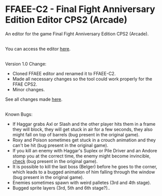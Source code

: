 # FFAEE-C2 - Final Fight Anniversary Edition Editor CPS2 (Arcade)
An editor for the game Final Fight Anniversary Edition CPS2 (Arcade).
<br/><br/>

You can access the editor [here](https://gamehackfan.github.io/ffaee-c2/).
<br/><br/>

Version 1.0 Change:
- Cloned FFAEE editor and renamed it to FFAEE-C2.
- Made all necessary changes so the tool could work properly for the FFAE CPS2.
- Minor changes.

See all changes made [here](https://github.com/GameHackFan/ffaee-c2/blob/main/changelog).
<br/><br/>

Known Bugs:
- If Haggar grabs Axl or Slash and the other player hits them in a frame they will block, they will get stuck in air for a few seconds, they also might fall on top of barrels (bug present in the original game).
- Roxy and Poison sometimes get stuck in a crouch animation and they can't be hit (bug present in the original game).
- If you kill an enemy with Haggar's Suplex or Pile Driver and an Andore stomp you at the correct time, the enemy might become invincible, [check](https://www.youtube.com/watch?v=y1_6129sQOU) (bug present in the original game).
- It is possible to kill the last boss (Belger) before he goes to the corner, which leads to a bugged animation of him falling through the window (bug present in the original game).
- Enemies sometimes spawn with weird palletes (3rd and 4th stage).
- Bugged sprite layers (3rd, 5th and 6th stage?)..
<br/><br/>
